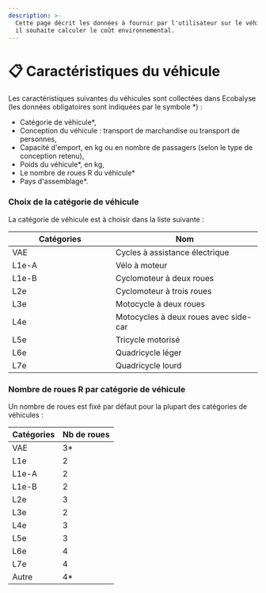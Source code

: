 ```yaml
---
description: >-
  Cette page décrit les données à fournir par l'utilisateur sur le véhicule dont
  il souhaite calculer le coût environnemental.
---
```


# 📋 Caractéristiques du véhicule

Les caractéristiques suivantes du véhicules sont collectées dans Ecobalyse (les données obligatoires sont indiquées par le symbole \*) :

* Catégorie de véhicule\*,
* Conception du véhicule : transport de marchandise ou transport de personnes,
* Capacité d'emport, en kg ou en nombre de passagers (selon le type de conception retenu),
* Poids du véhicule\*, en kg,
* Le nombre de roues R du véhicule\*
* Pays d'assemblage\*.

### Choix de la catégorie de véhicule

La catégorie de véhicule est à choisir dans la liste suivante :

<table><thead><tr><th width="193">Catégories</th><th>Nom</th></tr></thead><tbody><tr><td>VAE</td><td>Cycles à assistance électrique</td></tr><tr><td>L1e-A</td><td>Vélo à moteur</td></tr><tr><td>L1e-B</td><td>Cyclomoteur à deux roues</td></tr><tr><td>L2e</td><td>Cyclomoteur à trois roues</td></tr><tr><td>L3e</td><td>Motocycle à deux roues</td></tr><tr><td>L4e</td><td>Motocycles à deux roues avec side-car</td></tr><tr><td>L5e</td><td>Tricycle motorisé</td></tr><tr><td>L6e</td><td>Quadricycle léger</td></tr><tr><td>L7e</td><td>Quadricycle lourd</td></tr></tbody></table>

### Nombre de roues R par catégorie de véhicule

Un nombre de roues est fixé par défaut pour la plupart des catégories de véhicules :

| Catégories | Nb de roues |
| ---------- | ----------- |
| VAE        | 3\*         |
| L1e        | 2           |
| L1e-A      | 2           |
| L1e-B      | 2           |
| L2e        | 3           |
| L3e        | 2           |
| L4e        | 3           |
| L5e        | 3           |
| L6e        | 4           |
| L7e        | 4           |
| Autre      | 4\*         |
